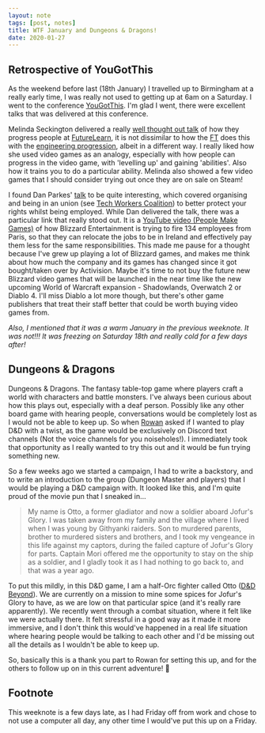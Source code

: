 ```yaml
---
layout: note
tags: [post, notes]
title: WTF January and Dungeons & Dragons!
date: 2020-01-27
---
```


## Retrospective of YouGotThis

As the weekend before last (18th January) I travelled up to Birmingham at a really early time, I was really not used to getting up at 6am on a Saturday. I went to the conference [YouGotThis](https://2020.yougotthis.io/). I'm glad I went, there were excellent talks that was delivered at this conference. 

Melinda Seckington delivered a really [well thought out talk](https://speakerdeck.com/mseckington/level-up-developing-developers) of how they progress people at [FutureLearn](https://www.futurelearn.com/), it is not dissimilar to how the [FT](https://www.ft.com) does this with the [engineering progression](https://engineering-progression.ft.com/), albeit in a different way. I really liked how she used video games as an analogy, especially with how people can progress in the video game, with 'levelling up' and gaining 'abilities'. Also how it trains you to do a particular ability. Melinda also showed a few video games that I should consider trying out once they are on sale on Steam!

I found Dan Parkes' [talk](https://speakerdeck.com/dancparkes/unions-got-this-number-yougotthisconf-2020) to be quite interesting, which covered organising and being in an union (see [Tech Workers Coalition](https://techworkerscoalition.org/london/)) to better protect your rights whilst being employed. While Dan delivered the talk, there was a particular link that really stood out. It is a [YouTube video (People Make Games)](https://www.youtube.com/watch?v=VPIw-REVbBY) of how Blizzard Entertainment is trying to fire 134 employees from Paris, so that they can relocate the jobs to be in Ireland and effectively pay them less for the same responsibilities. This made me pause for a thought because I've grew up playing a lot of Blizzard games, and makes me think about how much the company and its games has changed since it got bought/taken over by Activision. Maybe it's time to not buy the future new Blizzard video games that will be launched in the near time like the new upcoming World of Warcraft expansion - Shadowlands, Overwatch 2 or Diablo 4. I'll miss Diablo a lot more though, but there's other game publishers that treat their staff better that could be worth buying video games from.

*Also, I mentioned that it was a warm January in the previous weeknote. It was not!!! It was freezing on Saturday 18th and really cold for a few days after!*

## Dungeons & Dragons

Dungeons & Dragons. The fantasy table-top game where players craft a world with characters and battle monsters. I've always been curious about how this plays out, especially with a deaf person. Possibly like any other board game with hearing people, conversations would be completely lost as I would not be able to keep up. So when [Rowan](https://www.rowanmanning.com) asked if I wanted to play D&D with a twist, as the game would be exclusively on Discord text channels (Not the voice channels for you noiseholes!). I immediately took that opportunity as I really wanted to try this out and it would be fun trying something new.

So a few weeks ago we started a campaign, I had to write a backstory, and to write an introduction to the group (Dungeon Master and players) that I would be playing a D&D campaign with. It looked like this, and I'm quite proud of the movie pun that I sneaked in...

> My name is Otto, a former gladiator and now a soldier aboard Jofur's Glory. I was taken away from my family and the village where I lived when I was young by Githyanki raiders. Son to murdered parents, brother to murdered sisters and brothers, and I took my vengeance in this life against my captors, during the failed capture of Jofur's Glory for parts. Captain Mori offered me the opportunity to stay on the ship as a soldier, and I gladly took it as I had nothing to go back to, and that was a year ago.

To put this mildly, in this D&D game, I am a half-Orc fighter called Otto ([D&D Beyond](https://www.dndbeyond.com/profile/Ottotron/characters/16057200)). We are currently on a mission to mine some spices for Jofur's Glory to have, as we are low on that particular spice (and it's really rare apparently). We recently went through a combat situation, where it felt like we were actually there. It felt stressful in a good way as it made it more immersive, and I don't think this would've happened in a real life situation where hearing people would be talking to each other and I'd be missing out all the details as I wouldn't be able to keep up.

So, basically this is a thank you part to Rowan for setting this up, and for the others to follow up on in this current adventure! 👋

## Footnote
This weeknote is a few days late, as I had Friday off from work and chose to not use a computer all day, any other time I would've put this up on a Friday.
